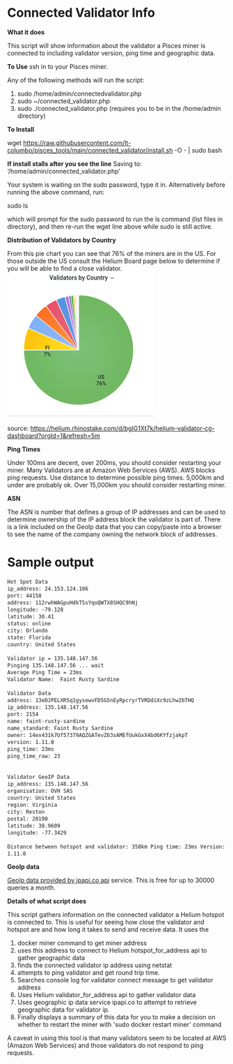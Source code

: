 # Connected Validator Info

**What it does**

This script will show information about the validator a Pisces miner is connected to including validator version, ping time and geographic data.

**To Use**
ssh in to your Pisces miner.

Any of the following methods will run the script:
1. sudo /home/admin/connectedvalidator.php
2. sudo ~/connected_validator.php
3. sudo ./connected_validator.php  (requires you to be in the /home/admin directory)

**To Install**

wget https://raw.githubusercontent.com/lt-columbo/pisces_tools/main/connected_validator/install.sh -O - | sudo bash

**If install stalls after you see the line**
Saving to: ‘/home/admin/connected_validator.php’
 
Your system is waiting on the sudo password, type it in. Alternatively before running the above command, run:

sudo ls

which will prompt for the sudo password to run the ls command (list files in directory), and then re-run the wget line above while sudo is still active.

**Distribution of Validators by Country**

From this pie chart you can see that 76% of the miners are in the US. For those outside the US consult the Helium Board page below to determine if you will be able to find a close validator.
![Distribution of Validators by Country](images/validators-by-country.png)

source: https://helium.rhinostake.com/d/bgIG1Xt7k/helium-validator-cg-dashboard?orgId=1&refresh=5m

**Ping Times**

Under 100ms are decent, over 200ms, you should consider restarting your miner.
Many Validators are at Amazon Web Services (AWS). AWS blocks ping requests. Use distance to determine possible ping times. 5,000km and under are probably ok. Over 15,000km you should consider restarting miner.

**ASN**

The ASN is number that defines a group of IP addresses and can be used to determine ownership of the IP address block the validator is part of. There is a link included on the GeoIp data that you can copy/paste into a browser to see the name of the company owning the network block of addresses.

# Sample output  
```
Hot Spot Data
ip_address: 24.153.124.106
port: 44158
address: 112rwhWAGpuHdkTSsYqoQWTX8SHQC9hNj
longitude: -79.128
latitude: 30.41
status: online
city: Orlando
state: Florida
country: United States

Validator ip = 135.148.147.56
Pinging 135.148.147.56 ... wait
Average Ping Time = 23ms
Validator Name:  Faint Rusty Sardine

Validator Data
address: 13eDJPELXR5q1gysewvFD5G5nEyRpcryrTVRDdiXc9zLhw2bTHQ
ip_address: 135.148.147.56
port: 2154
name: faint-rusty-sardine
name_standard: Faint Rusty Sardine
owner: 14ex431k7Uf57379AQZGATevZ63sAMEfUukGxX4bd6KYfzjakpT
version: 1.11.0
ping_time: 23ms
ping_time_raw: 23


Validator GeoIP Data
ip_address: 135.148.147.56
organisation: OVH SAS
country: United States
region: Virginia
city: Reston
postal: 20190
latitude: 38.9609
longitude: -77.3429

Distance between hotspot and validator: 358km Ping time: 23ms Version: 1.11.0
```

**GeoIp data**

 [GeoIp data provided by ipapi.co api](https://ipapi.co/api) service. This is free for up to 30000 queries a month.

**Details of what script does**

This script gathers information on the connected validator a Helium hotspot is connected to.
This is useful for seeing how close the validator and hotspot are and how long it takes to
send and receive data. It uses the 
1. docker miner command to get miner address 
2. uses this address to connect to Helium hotspot_for_address api to gather geographic data
3. finds the connected validator ip address using netstat
4. attempts to ping validator and get round trip time. 
5. Searches console log for validator connect message to get validator address
6. Uses Helium validator_for_address api to gather validator data
7. Uses geographic ip data service ipapi.co to attempt to retrieve geographic data for validator ip.
8. Finally displays a summary of this data for you to make a decision on whether to restart the miner with 'sudo docker restart miner' command

A caveat in using this tool is that many validators seem to be located at AWS (Amazon Web Services) and those validators do not respond to ping requests.
